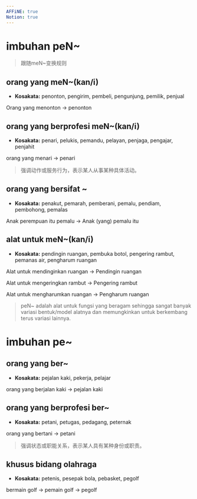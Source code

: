 ```yaml
---
AFFiNE: true
Notion: true
---
```


# imbuhan peN\~

> 跟随meN\~变换规则

## orang yang meN\~(kan/i)

* **Kosakata:**
  penonton, pengirim, pembeli, pengunjung, pemilik, penjual

Orang yang menonton -> penonton

## orang yang berprofesi meN\~(kan/i)

* **Kosakata:**
  penari, pelukis, pemandu, pelayan, penjaga, pengajar, penjahit

orang yang menari -> penari

> 强调动作或服务行为，表示某人从事某种具体活动。

## orang yang bersifat \~

* **Kosakata:**
  penakut, pemarah, pemberani, pemalu, pendiam, pembohong, pemalas

Anak perempuan itu pemalu -> Anak (yang) pemalu itu

## alat untuk meN\~(kan/i)

* **Kosakata:**
  pendingin ruangan, pembuka botol, pengering rambut, pemanas air, pengharum ruangan

Alat untuk mendinginkan ruangan -> Pendingin ruangan

Alat untuk mengeringkan rambut -> Pengering rambut

Alat untuk mengharumkan ruangan -> Pengharum ruangan

> peN\~ adalah alat untuk fungsi yang beragam sehingga sangat banyak variasi bentuk/model alatnya dan memungkinkan untuk berkembang terus variasi lainnya.

# imbuhan pe\~

## orang yang ber\~

* **Kosakata:**
  pejalan kaki, pekerja, pelajar

orang yang berjalan kaki -> pejalan kaki

## orang yang berprofesi ber\~

* **Kosakata:**
  petani, petugas, pedagang, peternak

orang yang bertani -> petani

> 强调状态或职能关系，表示某人具有某种身份或职责。

## khusus bidang olahraga

* **Kosakata:**
  petenis, pesepak bola, pebasket, pegolf

bermain golf -> pemain golf -> pegolf
